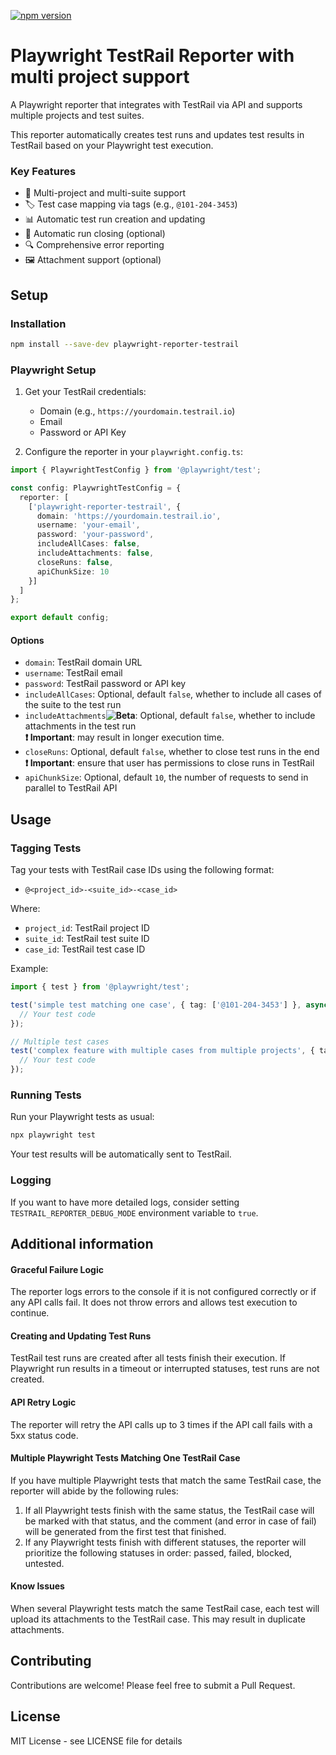 [![npm version](https://badge.fury.io/js/playwright-reporter-testrail.svg)](https://badge.fury.io/js/playwright-reporter-testrail)

# Playwright TestRail Reporter with multi project support

A Playwright reporter that integrates with TestRail via API and supports multiple projects and test suites.  

This reporter automatically creates test runs and updates test results in TestRail based on your Playwright test execution.

### Key Features

- 🔄 Multi-project and multi-suite support
- 🏷️ Test case mapping via tags (e.g., `@101-204-3453`)
- 📊 Automatic test run creation and updating
- 📝 Automatic run closing (optional)
- 🔍 Comprehensive error reporting
- 🖼️ Attachment support (optional)

## Setup

### Installation

```bash
npm install --save-dev playwright-reporter-testrail
```

### Playwright Setup

1. Get your TestRail credentials:
   - Domain (e.g., `https://yourdomain.testrail.io`)
   - Email
   - Password or API Key

2. Configure the reporter in your `playwright.config.ts`:

```typescript
import { PlaywrightTestConfig } from '@playwright/test';

const config: PlaywrightTestConfig = {
  reporter: [
    ['playwright-reporter-testrail', {
      domain: 'https://yourdomain.testrail.io',
      username: 'your-email',
      password: 'your-password',
      includeAllCases: false,
      includeAttachments: false,
      closeRuns: false,
      apiChunkSize: 10
    }]
  ]
};

export default config;
```

#### Options

- `domain`: TestRail domain URL
- `username`: TestRail email
- `password`: TestRail password or API key
- `includeAllCases`: Optional, default `false`, whether to include all cases of the suite to the test run
- `includeAttachments`**![Beta](https://img.shields.io/badge/status-beta-red)**: Optional, default `false`, whether to include attachments in the test run  
**❗ Important**: may result in longer execution time.
- `closeRuns`: Optional, default `false`, whether to close test runs in the end  
**❗ Important**: ensure that user has permissions to close runs in TestRail
- `apiChunkSize`: Optional, default `10`, the number of requests to send in parallel to TestRail API

## Usage

### Tagging Tests

Tag your tests with TestRail case IDs using the following format:
- `@<project_id>-<suite_id>-<case_id>`

Where:
- `project_id`: TestRail project ID
- `suite_id`: TestRail test suite ID
- `case_id`: TestRail test case ID

Example:

```typescript
import { test } from '@playwright/test';

test('simple test matching one case', { tag: ['@101-204-3453'] }, async ({ page }) => {
  // Your test code
});

// Multiple test cases
test('complex feature with multiple cases from multiple projects', { tag: ['@101-204-3453', '@203-305-4567'] }, async ({ page }) => {
  // Your test code
});
```

### Running Tests

Run your Playwright tests as usual:

```bash
npx playwright test
```

Your test results will be automatically sent to TestRail.

### Logging

If you want to have more detailed logs, consider setting `TESTRAIL_REPORTER_DEBUG_MODE` environment variable to `true`.

## Additional information

#### Graceful Failure Logic

The reporter logs errors to the console if it is not configured correctly or if any API calls fail. It does not throw errors and allows test execution to continue.

#### Creating and Updating Test Runs

TestRail test runs are created after all tests finish their execution. If Playwright run results in a timeout or interrupted statuses, test runs are not created.

#### API Retry Logic

The reporter will retry the API calls up to 3 times if the API call fails with a 5xx status code.

#### Multiple Playwright Tests Matching One TestRail Case

If you have multiple Playwright tests that match the same TestRail case, the reporter will abide by the following rules:

1. If all Playwright tests finish with the same status, the TestRail case will be marked with that status, and the comment (and error in case of fail) will be generated from the first test that finished.
2. If any Playwright tests finish with different statuses, the reporter will prioritize the following statuses in order: passed, failed, blocked, untested.

#### Know Issues

When several Playwright tests match the same TestRail case, each test will upload its attachments to the TestRail case. This may result in duplicate attachments.

## Contributing

Contributions are welcome! Please feel free to submit a Pull Request.

## License

MIT License - see LICENSE file for details
